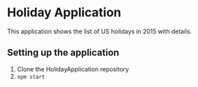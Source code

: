 # Holiday Application 

This application shows the list of US holidays in 2015 with details.

## Setting up the application

1. Clone the HolidayApplication repository 
2. ```npm start```